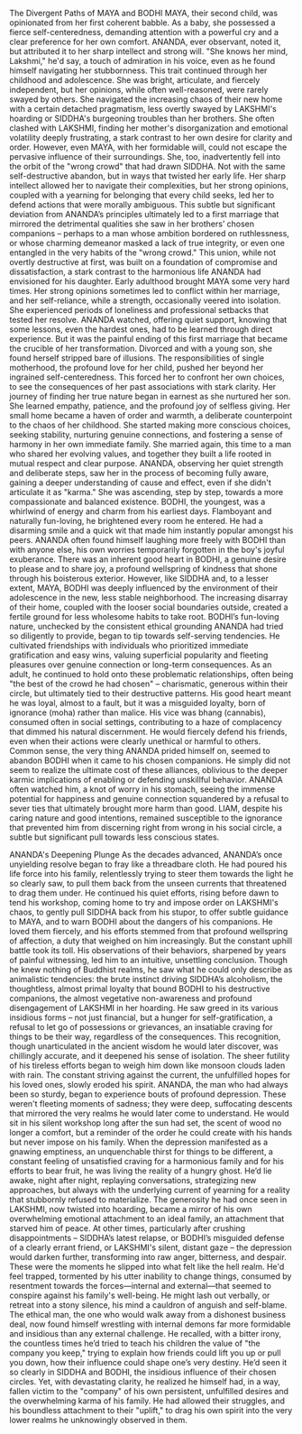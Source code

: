 The Divergent Paths of MAYA and BODHI
MAYA, their second child, was opinionated from her first coherent babble. As a baby, she possessed a fierce self-centeredness, demanding attention with a powerful cry and a clear preference for her own comfort. ANANDA, ever observant, noted it, but attributed it to her sharp intellect and strong will. "She knows her mind, Lakshmi," he'd say, a touch of admiration in his voice, even as he found himself navigating her stubbornness. This trait continued through her childhood and adolescence. She was bright, articulate, and fiercely independent, but her opinions, while often well-reasoned, were rarely swayed by others. She navigated the increasing chaos of their new home with a certain detached pragmatism, less overtly swayed by LAKSHMI's hoarding or SIDDHA's burgeoning troubles than her brothers. She often clashed with LAKSHMI, finding her mother's disorganization and emotional volatility deeply frustrating, a stark contrast to her own desire for clarity and order.
However, even MAYA, with her formidable will, could not escape the pervasive influence of their surroundings. She, too, inadvertently fell into the orbit of the "wrong crowd" that had drawn SIDDHA. Not with the same self-destructive abandon, but in ways that twisted her early life. Her sharp intellect allowed her to navigate their complexities, but her strong opinions, coupled with a yearning for belonging that every child seeks, led her to defend actions that were morally ambiguous. This subtle but significant deviation from ANANDA’s principles ultimately led to a first marriage that mirrored the detrimental qualities she saw in her brothers’ chosen companions – perhaps to a man whose ambition bordered on ruthlessness, or whose charming demeanor masked a lack of true integrity, or even one entangled in the very habits of the "wrong crowd." This union, while not overtly destructive at first, was built on a foundation of compromise and dissatisfaction, a stark contrast to the harmonious life ANANDA had envisioned for his daughter.
Early adulthood brought MAYA some very hard times. Her strong opinions sometimes led to conflict within her marriage, and her self-reliance, while a strength, occasionally veered into isolation. She experienced periods of loneliness and professional setbacks that tested her resolve. ANANDA watched, offering quiet support, knowing that some lessons, even the hardest ones, had to be learned through direct experience. But it was the painful ending of this first marriage that became the crucible of her transformation. Divorced and with a young son, she found herself stripped bare of illusions. The responsibilities of single motherhood, the profound love for her child, pushed her beyond her ingrained self-centeredness. This forced her to confront her own choices, to see the consequences of her past associations with stark clarity.
Her journey of finding her true nature began in earnest as she nurtured her son. She learned empathy, patience, and the profound joy of selfless giving. Her small home became a haven of order and warmth, a deliberate counterpoint to the chaos of her childhood. She started making more conscious choices, seeking stability, nurturing genuine connections, and fostering a sense of harmony in her own immediate family. She married again, this time to a man who shared her evolving values, and together they built a life rooted in mutual respect and clear purpose. ANANDA, observing her quiet strength and deliberate steps, saw her in the process of becoming fully aware, gaining a deeper understanding of cause and effect, even if she didn't articulate it as "karma." She was ascending, step by step, towards a more compassionate and balanced existence.
BODHI, the youngest, was a whirlwind of energy and charm from his earliest days. Flamboyant and naturally fun-loving, he brightened every room he entered. He had a disarming smile and a quick wit that made him instantly popular amongst his peers. ANANDA often found himself laughing more freely with BODHI than with anyone else, his own worries temporarily forgotten in the boy's joyful exuberance. There was an inherent good heart in BODHI, a genuine desire to please and to share joy, a profound wellspring of kindness that shone through his boisterous exterior. However, like SIDDHA and, to a lesser extent, MAYA, BODHI was deeply influenced by the environment of their adolescence in the new, less stable neighborhood. The increasing disarray of their home, coupled with the looser social boundaries outside, created a fertile ground for less wholesome habits to take root.
BODHI’s fun-loving nature, unchecked by the consistent ethical grounding ANANDA had tried so diligently to provide, began to tip towards self-serving tendencies. He cultivated friendships with individuals who prioritized immediate gratification and easy wins, valuing superficial popularity and fleeting pleasures over genuine connection or long-term consequences. As an adult, he continued to hold onto these problematic relationships, often being "the best of the crowd he had chosen" – charismatic, generous within their circle, but ultimately tied to their destructive patterns. His good heart meant he was loyal, almost to a fault, but it was a misguided loyalty, born of ignorance (moha) rather than malice. His vice was bhang (cannabis), consumed often in social settings, contributing to a haze of complacency that dimmed his natural discernment. He would fiercely defend his friends, even when their actions were clearly unethical or harmful to others. Common sense, the very thing ANANDA prided himself on, seemed to abandon BODHI when it came to his chosen companions. He simply did not seem to realize the ultimate cost of these alliances, oblivious to the deeper karmic implications of enabling or defending unskillful behavior. ANANDA often watched him, a knot of worry in his stomach, seeing the immense potential for happiness and genuine connection squandered by a refusal to sever ties that ultimately brought more harm than good. LIAM, despite his caring nature and good intentions, remained susceptible to the ignorance that prevented him from discerning right from wrong in his social circle, a subtle but significant pull towards less conscious states.
 
ANANDA's Deepening Plunge
As the decades advanced, ANANDA’s once unyielding resolve began to fray like a threadbare cloth. He had poured his life force into his family, relentlessly trying to steer them towards the light he so clearly saw, to pull them back from the unseen currents that threatened to drag them under. He continued his quiet efforts, rising before dawn to tend his workshop, coming home to try and impose order on LAKSHMI's chaos, to gently pull SIDDHA back from his stupor, to offer subtle guidance to MAYA, and to warn BODHI about the dangers of his companions. He loved them fiercely, and his efforts stemmed from that profound wellspring of affection, a duty that weighed on him increasingly.
But the constant uphill battle took its toll. His observations of their behaviors, sharpened by years of painful witnessing, led him to an intuitive, unsettling conclusion. Though he knew nothing of Buddhist realms, he saw what he could only describe as animalistic tendencies: the brute instinct driving SIDDHA’s alcoholism, the thoughtless, almost primal loyalty that bound BODHI to his destructive companions, the almost vegetative non-awareness and profound disengagement of LAKSHMI in her hoarding. He saw greed in its various insidious forms – not just financial, but a hunger for self-gratification, a refusal to let go of possessions or grievances, an insatiable craving for things to be their way, regardless of the consequences. This recognition, though unarticulated in the ancient wisdom he would later discover, was chillingly accurate, and it deepened his sense of isolation.
The sheer futility of his tireless efforts began to weigh him down like monsoon clouds laden with rain. The constant striving against the current, the unfulfilled hopes for his loved ones, slowly eroded his spirit. ANANDA, the man who had always been so sturdy, began to experience bouts of profound depression. These weren't fleeting moments of sadness; they were deep, suffocating descents that mirrored the very realms he would later come to understand. He would sit in his silent workshop long after the sun had set, the scent of wood no longer a comfort, but a reminder of the order he could create with his hands but never impose on his family.
When the depression manifested as a gnawing emptiness, an unquenchable thirst for things to be different, a constant feeling of unsatisfied craving for a harmonious family and for his efforts to bear fruit, he was living the reality of a hungry ghost. He’d lie awake, night after night, replaying conversations, strategizing new approaches, but always with the underlying current of yearning for a reality that stubbornly refused to materialize. The generosity he had once seen in LAKSHMI, now twisted into hoarding, became a mirror of his own overwhelming emotional attachment to an ideal family, an attachment that starved him of peace.
At other times, particularly after crushing disappointments – SIDDHA’s latest relapse, or BODHI’s misguided defense of a clearly errant friend, or LAKSHMI's silent, distant gaze – the depression would darken further, transforming into raw anger, bitterness, and despair. These were the moments he slipped into what felt like the hell realm. He'd feel trapped, tormented by his utter inability to change things, consumed by resentment towards the forces—internal and external—that seemed to conspire against his family's well-being. He might lash out verbally, or retreat into a stony silence, his mind a cauldron of anguish and self-blame. The ethical man, the one who would walk away from a dishonest business deal, now found himself wrestling with internal demons far more formidable and insidious than any external challenge.
He recalled, with a bitter irony, the countless times he’d tried to teach his children the value of "the company you keep," trying to explain how friends could lift you up or pull you down, how their influence could shape one’s very destiny. He’d seen it so clearly in SIDDHA and BODHI, the insidious influence of their chosen circles. Yet, with devastating clarity, he realized he himself had, in a way, fallen victim to the "company" of his own persistent, unfulfilled desires and the overwhelming karma of his family. He had allowed their struggles, and his boundless attachment to their "uplift," to drag his own spirit into the very lower realms he unknowingly observed in them.
